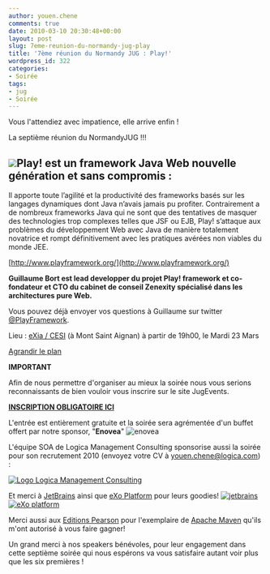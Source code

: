 ```yaml
---
author: youen.chene
comments: true
date: 2010-03-10 20:30:48+00:00
layout: post
slug: 7eme-reunion-du-normandy-jug-play
title: '7ème réunion du Normandy JUG : Play!'
wordpress_id: 322
categories:
- Soirée
tags:
- jug
- Soirée
---
```


Vous l'attendiez avec impatience, elle arrive enfin !

La septième réunion du NormandyJUG !!!


## [![](http://www.normandyjug.org/wp-content/uploads/2010/03/play.png)](http://www.normandyjug.org/wp-content/uploads/2010/03/play.png)Play! est un framework Java Web nouvelle génération et sans compromis :


Il apporte toute l’agilité et la productivité des frameworks basés sur les langages dynamiques dont Java n’avais jamais pu profiter. Contrairement a de nombreux frameworks Java qui ne sont que des tentatives de masquer des technologies trop complexes telles que JSF ou EJB, Play! s’attaque aux problèmes du développement Web avec Java de manière totalement novatrice et rompt définitivement avec les pratiques avérées non viables du monde JEE.

[http://www.playframework.org/](http://www.playframework.org/)

**Guillaume Bort est lead developper du projet Play! framework et co-fondateur et CTO du cabinet de conseil Zenexity spécialisé dans les architectures pure Web.**

Vous pouvez déjà envoyer vos questions à Guillaume sur twitter [@PlayFramework](http://twitter.com/PlayFramework).

Lieu : [eXia / CESI](http://www.exia.cesi.fr/) (à Mont Saint Aignan) à partir de 19h00, le Mardi 23 Mars


<!-- more -->

[Agrandir le plan](http://maps.google.fr/maps?ie=UTF8&q=exia+cesi+rouen&fb=1&gl=fr&hq=exia+cesi&hnear=rouen&cid=0,0,14303900307713815448&ei=0hTcSueKGtK24QaUzsD1Bg&ved=0CAsQnwIwAA&t=h&iwloc=A&ll=49.476671,1.092023&spn=0.006295,0.006295&source=embed)

**IMPORTANT**

Afin de nous permettre d'organiser au mieux la soirée nous vous serions reconnaissants de bien vouloir vous inscrire sur le site JugEvents.

[**INSCRIPTION OBLIGATOIRE ICI**](http://jugevents.org/jugevents/event/show.html?id=25463)

L'entrée est entièrement gratuite et la soirée sera agrémentée d'un buffet offert par notre sponsor, "**Enovea**"
![enovea](http://www.normandyjug.org/wp-content/uploads/2009/12/logo_enovea.jpg)

L'équipe SOA de Logica Management Consulting sponsorise aussi la soirée pour son recrutement 2010 (envoyez votre CV à [youen.chene@logica.com](mailto:youen.chene@logica.com)) :

[![Logo Logica Management Consulting](http://www.normandyjug.org/wp-content/uploads/2010/02/Logo_LMC_petit-300x109.jpg)](http://www.normandyjug.org/wp-content/uploads/2010/02/Logo_LMC_petit.jpg)

Et merci à [JetBrains](http://www.jetbrains.com/) ainsi que [eXo Platform](http://www.exoplatform.com/) pour leurs goodies!
[![jetbrains](http://www.normandyjug.org/wp-content/uploads/2009/12/jetbrains_banner_120x60.gif)](http://www.jetbrains.com)
[![eXo platform](http://www.normandyjug.org/wp-content/uploads/2009/12/LogoExo.gif)](http://www.exoplatform.com/)

Merci aussi aux [Editions Pearson](http://www.pearson.fr/) pour l'exemplaire de [Apache Maven](http://www.pearson.fr/livre/?GCOI=27440100730370) qu'ils m'ont autorisé à vous faire gagner!

Un grand merci à nos speakers bénévoles, pour leur engagement dans cette septième soirée qui nous espérons va vous satisfaire autant voir plus que les six premières !
